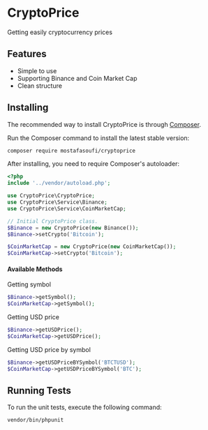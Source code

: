 # CryptoPrice
Getting easily cryptocurrency prices

## Features
- Simple to use
- Supporting Binance and Coin Market Cap
- Clean structure

## Installing

The recommended way to install CryptoPrice is through [Composer](http://getcomposer.org).

Run the Composer command to install the latest stable version:

```bash
composer require mostafasoufi/cryptoprice
```

After installing, you need to require Composer's autoloader:

```php
<?php
include '../vendor/autoload.php';

use CryptoPrice\CryptoPrice;
use CryptoPrice\Service\Binance;
use CryptoPrice\Service\CoinMarketCap;

// Initial CryptoPrice class.
$Binance = new CryptoPrice(new Binance());
$Binance->setCrypto('Bitcoin');

$CoinMarketCap = new CryptoPrice(new CoinMarketCap());
$CoinMarketCap->setCrypto('Bitcoin');
```

#### Available Methods

Getting symbol
```php
$Binance->getSymbol();
$CoinMarketCap->getSymbol();
```

Getting USD price
```php
$Binance->getUSDPrice();
$CoinMarketCap->getUSDPrice();
```

Getting USD price by symbol
```php
$Binance->getUSDPriceBYSymbol('BTCTUSD');
$CoinMarketCap->getUSDPriceBYSymbol('BTC');
```

## Running Tests

To run the unit tests, execute the following command:
```bash
vendor/bin/phpunit
```
